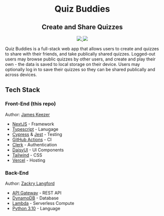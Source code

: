 <h1 align="center">Quiz Buddies</h1>

<h2 align="center">Create and Share Quizzes</h2>

<p align="center"><a href="https://cloud.cypress.io/projects/f968uc/runs"><img src="https://img.shields.io/endpoint?url=https://cloud.cypress.io/badge/detailed/f968uc&style=flat&logo=cypress" /></a><a href="https://codecov.io/gh/Infinity-Times-Two/escape-room-builder-frontend" > 
 <img src="https://codecov.io/gh/Infinity-Times-Two/escape-room-builder-frontend/graph/badge.svg?token=USH6GNBN4U"/> 
 </a></p>

Quiz Buddies is a full-stack web app that allows users to create and quizzes to share with their friends, and take publically shared quizzes. Logged-out users may browse public quizzes by other users, and create and play their own - the data is saved to local storage on their device. Users may optionally log in to save their quizzes so they can be shared publically and across devices.

## Tech Stack

### Front-End (this repo)

Author: [James Keezer](https://github.com/Jamesllllllllll)

- [NextJS](https://nextjs.org) - Framework
- [Typescript](https://www.typescriptlang.org/) - Lanugage
- [Cypress](https://www.cypress.io/) & [Jest](https://jestjs.io/) - Testing
- [GitHub Actions](https://docs.github.com/en/actions) - CI
- [Clerk](https://clerk.com) - Authentication
- [DaisyUI](https://daisyui.com/) - UI Components
- [Tailwind](https://tailwindcss.com) - CSS
- [Vercel](https://vercel.com) - Hosting

### Back-End

Author: [Zackry Langford](https://github.com/zackrylangford)

- [API Gateway](https://aws.amazon.com/api-gateway/) - REST API
- [DynamoDB](https://aws.amazon.com/dynamodb/) - Database
- [Lambda](https://aws.amazon.com/lambda/) - Serverless Compute
- [Python 3.10](https://www.python.org/) - Language
